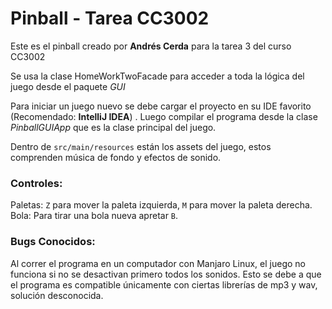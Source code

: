 # Pinball - Tarea CC3002

Este es el pinball creado por **Andrés Cerda**  para la tarea 3 del curso CC3002

Se usa la clase HomeWorkTwoFacade para acceder a toda la lógica del juego desde el paquete *GUI*

Para iniciar un juego nuevo se debe cargar el proyecto en su IDE favorito (Recomendado: **IntelliJ IDEA**)
. Luego compilar el programa desde la clase *PinballGUIApp* que es la clase principal del juego.

Dentro de `src/main/resources` están los assets del juego, estos comprenden música de fondo y efectos de sonido.

### Controles:
Paletas: `Z` para mover la paleta izquierda, `M` para mover la paleta derecha.  
Bola: Para tirar una bola nueva apretar `B`.



### Bugs Conocidos:
Al correr el programa en un computador con Manjaro Linux, el juego no funciona si no se desactivan primero todos los sonidos. Esto se debe a que el 
programa es compatible únicamente con ciertas librerías de mp3 y wav, solución desconocida.


